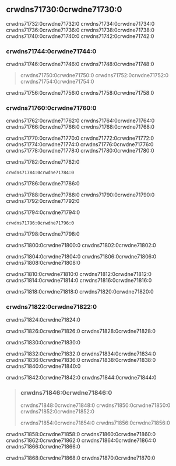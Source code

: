 ## crwdns71730:0crwdne71730:0

crwdns71732:0crwdne71732:0 crwdns71734:0crwdne71734:0 crwdns71736:0crwdne71736:0 crwdns71738:0crwdne71738:0 crwdns71740:0crwdne71740:0 crwdns71742:0crwdne71742:0

### crwdns71744:0crwdne71744:0

crwdns71746:0crwdne71746:0 crwdns71748:0crwdne71748:0

> crwdns71750:0crwdne71750:0 crwdns71752:0crwdne71752:0 crwdns71754:0crwdne71754:0

crwdns71756:0crwdne71756:0 crwdns71758:0crwdne71758:0

### crwdns71760:0crwdne71760:0

crwdns71762:0crwdne71762:0 crwdns71764:0crwdne71764:0 crwdns71766:0crwdne71766:0 crwdns71768:0crwdne71768:0

crwdns71770:0crwdne71770:0 crwdns71772:0crwdne71772:0 crwdns71774:0crwdne71774:0 crwdns71776:0crwdne71776:0 crwdns71778:0crwdne71778:0 crwdns71780:0crwdne71780:0

<span class="filename">crwdns71782:0crwdne71782:0</span>

```rust,noplayground
crwdns71784:0crwdne71784:0
```


<span class="caption">crwdns71786:0crwdne71786:0</span>

crwdns71788:0crwdne71788:0 crwdns71790:0crwdne71790:0 crwdns71792:0crwdne71792:0

<span class="filename">crwdns71794:0crwdne71794:0</span>

```rust,noplayground
crwdns71796:0crwdne71796:0
```


<span class="caption">crwdns71798:0crwdne71798:0</span>

crwdns71800:0crwdne71800:0 crwdns71802:0crwdne71802:0

crwdns71804:0crwdne71804:0 crwdns71806:0crwdne71806:0 crwdns71808:0crwdne71808:0

crwdns71810:0crwdne71810:0 crwdns71812:0crwdne71812:0 crwdns71814:0crwdne71814:0 crwdns71816:0crwdne71816:0

crwdns71818:0crwdne71818:0 crwdns71820:0crwdne71820:0

### crwdns71822:0crwdne71822:0

crwdns71824:0crwdne71824:0

crwdns71826:0crwdne71826:0 crwdns71828:0crwdne71828:0

crwdns71830:0crwdne71830:0

crwdns71832:0crwdne71832:0 crwdns71834:0crwdne71834:0 crwdns71836:0crwdne71836:0 crwdns71838:0crwdne71838:0 crwdns71840:0crwdne71840:0

crwdns71842:0crwdne71842:0 crwdns71844:0crwdne71844:0

> ### crwdns71846:0crwdne71846:0
> 
> crwdns71848:0crwdne71848:0 crwdns71850:0crwdne71850:0 crwdns71852:0crwdne71852:0
> 
> crwdns71854:0crwdne71854:0 crwdns71856:0crwdne71856:0

crwdns71858:0crwdne71858:0 crwdns71860:0crwdne71860:0 crwdns71862:0crwdne71862:0 crwdns71864:0crwdne71864:0 crwdns71866:0crwdne71866:0

crwdns71868:0crwdne71868:0 crwdns71870:0crwdne71870:0